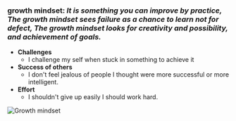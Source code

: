 
### growth mindset: _It is something you can improve by practice, The growth mindset sees failure as a chance to learn not for defect, The growth mindset looks for creativity and possibility, and achievement of goals._ 


- **Challenges**
  - I challenge my self when stuck in something to achieve it
- **Success of others** 
   - I don't feel jealous of people I thought were more successful or more intelligent.
- **Effort** 
  -  I shouldn't give up easily I should work hard. 
 
 
![Growth mindset](https://miro.medium.com/max/700/1*TtlqcGNhwGaF0mOfsQJrOg.jpeg) 

